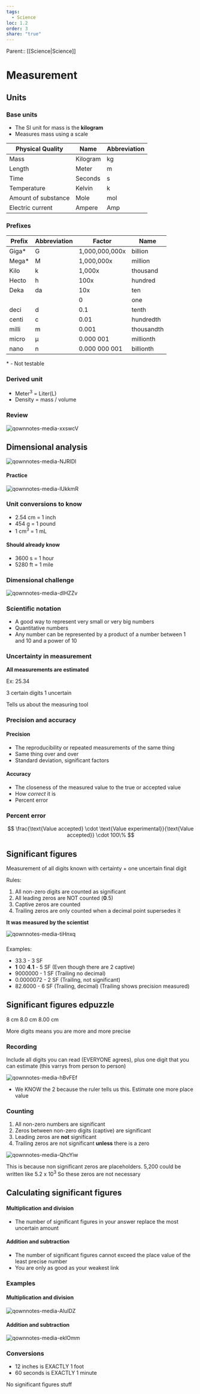```yaml
---
tags:
  - Science
loc: 1.2
order: 3
share: "true"
---
```

Parent:: [[Science|Science]]

# Measurement

## Units

### Base units

- The SI unit for mass is the __kilogram__
- Measures mass using a scale

| Physical Quality    | Name     | Abbreviation |
| ------------------- | -------- | ------------ |
| Mass                | Kilogram | kg           |
| Length              | Meter    | m            |
| Time                | Seconds  | s            |
| Temperature         | Kelvin   | k            |
| Amount of substance | Mole     | mol          |
| Electric current    | Ampere   | Amp          |

### Prefixes

| Prefix | Abbreviation | Factor         | Name       |
| ------ | ------------ | -------------- | ---------- |
| Giga\* | G            | 1,000,000,000x | billion    |
| Mega\* | M            | 1,000,000x     | million    |
| Kilo   | k            | 1,000x         | thousand   |
| Hecto  | h            | 100x           | hundred    |
| Deka   | da           | 10x            | ten        |
|        |              | 0              | one        |
| deci   | d            | 0\.1           | tenth      |
| centi  | c            | 0\.01          | hundredth  |
| milli  | m            | 0\.001         | thousandth |
| micro  | μ            | 0\.000 001     | millionth  |
| nano   | n            | 0\.000 000 001 | billionth  |

\* - Not testable

### Derived unit

- Meter<sup>3</sup>  = Liter(L)
- Density = mass / volume

### Review

![qownnotes-media-xxswcV](qownnotes-media-xxswcV.png)

## Dimensional analysis

![qownnotes-media-NJRlDl](qownnotes-media-NJRlDl.png)

#### Practice

![qownnotes-media-lUkkmR](qownnotes-media-lUkkmR.png)

### Unit conversions to know

- 2\.54 cm = 1 inch
- 454 g = 1 pound
- 1 cm<sup>3</sup> = 1 mL

#### Should already know

- 3600 s = 1 hour
- 5280 ft = 1 mile

### Dimensional challenge

![qownnotes-media-dlHZZv](qownnotes-media-dlHZZv.png)

### Scientific notation

- A good way to represent very small or very big numbers
- Quantitative numbers
- Any number can be represented by a product of a number between 1 and 10 and a power of 10

### Uncertainty in measurement

__All measurements are estimated__

Ex: 25.34

3 certain digits 1 uncertain

Tells us about the measuring tool

### Precision and accuracy

#### Precision

- The reproducibility or repeated measurements of the same thing
- Same thing over and over
- Standard deviation, significant factors

#### Accuracy

- The closeness of the measured value to the true or accepted value
- How *correct* it is
- Percent error

### Percent error

$$
\frac{\text{Value accepted} \cdot \text{Value experimental}}{\text{Value accepted}} \cdot 100\%
$$

## Significant figures

Measurement of all digits known with certainty + one uncertain final digit

Rules:

1. All non-zero digits are counted as significant
2. All leading zeros are NOT counted (__0__.5)
3. Captive zeros are counted
4. Trailing zeros are only counted when a decimal point supersedes it

__It was measured by the scientist__

![qownnotes-media-tiHnxq](qownnotes-media-tiHnxq.png)

###


Examples:

- 33\.3  - 3 SF
- __1__ 00 __4__.__1__ - 5 SF (Even though there are 2 captive)
- 9000000 - 1 SF (Trailing no decimal)
- 0\.0000072 - 2 SF (Trailing, not significant)
- 82\.6000 - 6 SF (Trailing, decimal) (Trailing shows precision measured)

## Significant figures edpuzzle

8 cm 8.0 cm 8.00 cm

More digits means you are more and more precise

### Recording

Include all digits you can read (EVERYONE agrees), plus one digit that you can estimate (this varrys from person to person)

![qownnotes-media-hBvFEf](qownnotes-media-hBvFEf.png)

- We KNOW the 2 because the ruler tells us this. Estimate one more place value

### Counting

1. All non-zero numbers are significant
2. Zeros between non-zero digits (captive) are significant
3. Leading zeros are __not__ significant
4. Trailing zeros are not significant __unless__ there is a zero

![qownnotes-media-QhcYiw](qownnotes-media-QhcYiw.png)

This is because non significant zeros are placeholders. 5,200 could be written like 5.2 x 10<sup>3</sup> So these zeros are not necessary

## Calculating significant figures

#### Multiplication and division

- The number of significant figures in your answer replace the most uncertain amount

#### Addition and subtraction

- The number of significant figures cannot exceed the place value of the least precise number
- You are only as good as your weakest link

### Examples

#### Multiplication and division

![qownnotes-media-AlulDZ](qownnotes-media-AlulDZ.png)

#### Addition and subtraction

![qownnotes-media-eklOmm](qownnotes-media-eklOmm.png)

### Conversions

- 12 inches is EXACTLY 1 foot
- 60 seconds is EXACTLY 1 minute

No significant figures stuff